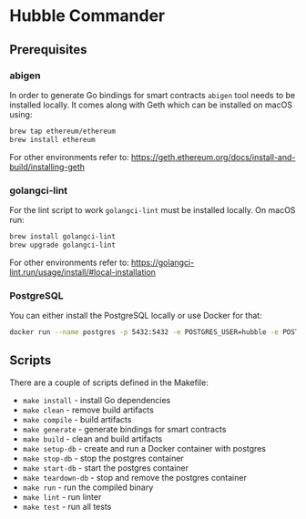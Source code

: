 # Hubble Commander

## Prerequisites

### abigen

In order to generate Go bindings for smart contracts `abigen` tool needs to be installed locally. 
It comes along with Geth which can be installed on macOS using:
```bash
brew tap ethereum/ethereum
brew install ethereum
```
For other environments refer to: https://geth.ethereum.org/docs/install-and-build/installing-geth

### golangci-lint

For the lint script to work `golangci-lint` must be installed locally.
On macOS run:
```bash
brew install golangci-lint
brew upgrade golangci-lint
```
For other environments refer to: https://golangci-lint.run/usage/install/#local-installation

### PostgreSQL

You can either install the PostgreSQL locally or use Docker for that:
```bash
docker run --name postgres -p 5432:5432 -e POSTGRES_USER=hubble -e POSTGRES_PASSWORD=root -d postgres
```

## Scripts

There are a couple of scripts defined in the Makefile:

* `make install` - install Go dependencies
* `make clean` - remove build artifacts
* `make compile` - build artifacts
* `make generate` - generate bindings for smart contracts
* `make build` - clean and build artifacts
* `make setup-db` - create and run a Docker container with postgres
* `make stop-db` - stop the postgres container
* `make start-db` - start the postgres container
* `make teardown-db` - stop and remove the postgres container
* `make run` - run the compiled binary
* `make lint` - run linter
* `make test` - run all tests
